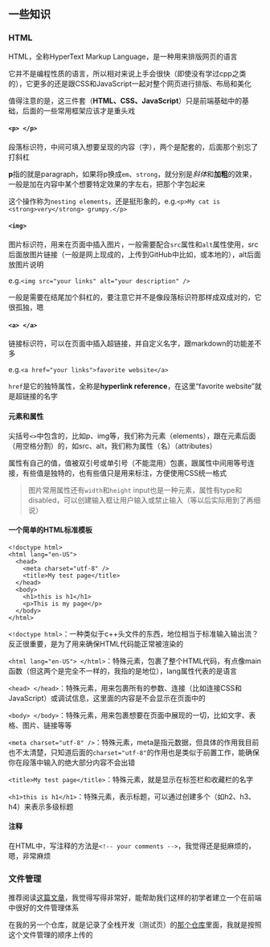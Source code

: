 ## 一些知识
### HTML
HTML，全称HyperText Markup Language，是一种用来排版网页的语言

它并不是编程性质的语言，所以相对来说上手会很快（即使没有学过cpp之类的），它更多的还是跟CSS和JavaScript一起对整个网页进行排版、布局和美化

值得注意的是，这三件套（**HTML、CSS、JavaScript**）只是前端基础中的基础，后面的一些常用框架应该才是重头戏

#### `<p> </p>`
段落标识符，中间可填入想要呈现的内容（字），两个是配套的，后面那个别忘了打斜杠

**p**指的就是paragraph，如果将p换成`em`、`strong`，就分别是*斜体*和**加粗**的效果，一般是加在内容中某个想要特定效果的字左右，把那个字包起来

这个操作称为`nesting elements`，还是挺形象的，e.g.`<p>My cat is <strong>very</strong> grumpy.</p>`

#### `<img>`
图片标识符，用来在页面中插入图片，一般需要配合`src`属性和`alt`属性使用，src后面放图片链接（一般是网上现成的，上传到GitHub中比如，或本地的），alt后面放图片说明

e.g.`<img src="your links" alt="your description" />`

一般是需要在结尾加个斜杠的，要注意它并不是像段落标识符那样成双成对的，它很孤独，嗯

#### `<a> </a>`
链接标识符，可以在页面中插入超链接，并自定义名字，跟markdown的功能差不多

e.g.`<a href="your links">favorite website</a>`

`href`是它的独特属性，全称是**hyperlink reference**，在这里“favorite website”就是超链接的名字

#### 元素和属性
尖括号`<>`中包含的，比如p、img等，我们称为元素（elements），跟在元素后面（用空格分割）的，如src、alt，我们称为属性（名）（attributes）

属性有自己的值，值被双引号或单引号（不能混用）包裹，跟属性中间用等号连接，有些值是独特的，也有些值只是用来标注，方便使用CSS统一格式

>图片常用属性还有`width`和`height`
>input也是一种元素，属性有type和disabled，可以创建输入框让用户输入或禁止输入（等以后实际用到了再细说）

#### 一个简单的HTML标准模板

    <!doctype html>
    <html lang="en-US">
      <head>
        <meta charset="utf-8" />
        <title>My test page</title>
      </head>
      <body>
        <h1>this is h1</h1>
        <p>This is my page</p>
      </body>
    </html>

`<!doctype html>`：一种类似于c++头文件的东西，地位相当于标准输入输出流？反正很重要，是为了用来确保HTML代码能正常被渲染的

`<html lang="en-US"> </html>`：特殊元素，包裹了整个HTML代码，有点像main函数（但这两个是完全不一样的，我指的是地位），lang属性代表的是语言

`<head> </head>`：特殊元素，用来包裹所有的参数、连接（比如连接CSS和JavaScript）或调试信息，这里面的内容是不会显示在页面中的

`<body> </body>`：特殊元素，用来包裹想要在页面中展现的一切，比如文字、表格、图片、链接等等

`<meta charset="utf-8" />`：特殊元素，meta是指元数据，但具体的作用我目前也不太清楚，只知道后面的`charset="utf-8"`的作用也是类似于前置工作，能确保你在段落中输入的绝大部分内容不会出错

`<title>My test page</title>`：特殊元素，就是显示在标签栏和收藏栏的名字

`<h1>this is h1</h1>`：特殊元素，表示标题，可以通过创建多个（如h2、h3、h4）来表示多级标题

#### 注释
在HTML中，写注释的方法是`<!-- your comments -->`，我觉得还是挺麻烦的，嗯，非常麻烦

### 文件管理
推荐阅读[这篇文章](https://developer.mozilla.org/en-US/docs/Learn/Getting_started_with_the_web/Dealing_with_files)，我觉得写得非常好，能帮助我们这样的初学者建立一个在前端中很好的文件管理体系

在我的另一个仓库，就是记录了全栈开发（测试页）的[那个仓库](https://github.com/EthanQC/my-test-page-website)里面，我就是按照这个文件管理的顺序上传的